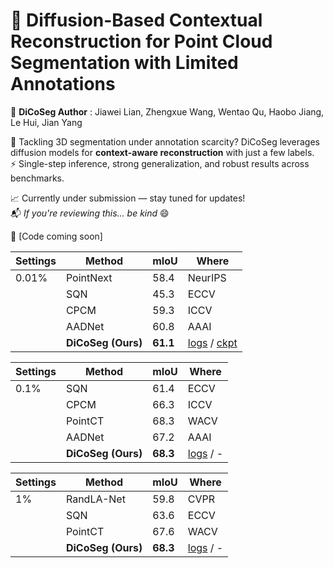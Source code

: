 # 🚧 Diffusion-Based Contextual Reconstruction for Point Cloud Segmentation with Limited Annotations

🎯 **DiCoSeg Author** : Jiawei Lian, Zhengxue Wang, Wentao Qu, Haobo Jiang, Le Hui, Jian Yang



🔬 Tackling 3D segmentation under annotation scarcity? DiCoSeg leverages diffusion models for **context-aware reconstruction** with just a few labels.  
⚡️ Single-step inference, strong generalization, and robust results across benchmarks.

📈 Currently under submission — stay tuned for updates!  
📬 *If you're reviewing this... be kind* 😄

📎 [Code coming soon]

| Settings | Method               | mIoU  | Where   |
|----------|----------------------|-------|---------|
| 0.01%    | PointNext        | 58.4  | NeurIPS |
|          | SQN              | 45.3  | ECCV    |
|          | CPCM             | 59.3  | ICCV    |
|          | AADNet           | 60.8  | AAAI    |
|          | **DiCoSeg (Ours)**   | **61.1** |    [logs](https://drive.google.com/file/d/1JjYUofwmHeGM-Ikvm1rw37pXLAVOG2r1/view?usp=drive_link) / [ckpt](https://drive.google.com/file/d/1cjSIqpzWTNBwuuyasCxnmUHHiyJY9hmp/view?usp=drive_link) |

| Settings | Method               | mIoU  | Where   |
|----------|----------------------|-------|---------|
| 0.1%     | SQN              | 61.4  | ECCV    |
|          | CPCM             | 66.3  | ICCV    |
|          | PointCT          | 68.3  | WACV    |
|          | AADNet           | 67.2  | AAAI    |
|          | **DiCoSeg (Ours)**   | **68.3** |   [logs](https://drive.google.com/file/d/1jeGmtlH8DyY8qnrG65oR6AfHNqd3ZBuz/view?usp=drive_link) / -     |

| Settings | Method               | mIoU  | Where   |
|----------|----------------------|-------|---------|
| 1%       | RandLA-Net       | 59.8  | CVPR    |
|          | SQN              | 63.6  | ECCV    |
|          | PointCT          | 67.6  | WACV    |
|          | **DiCoSeg (Ours)**   | **68.3** |  [logs](https://drive.google.com/file/d/1PcQORLkw50AUNoT1XKdBtABkkYXGrI29/view?usp=drive_link) / -      |

